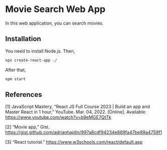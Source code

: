 # Movie Search Web App

In this web application, you can search movies.

## Installation

You need to install Node.js. Then,
```bash
npx create-react-app ./
```
After that,
```bash
npm start
```


## References

[1] JavaScript Mastery, “React JS Full Course 2023 | Build an app and Master React in 1 hour,” YouTube. Mar. 04, 2022. [Online]. Available: https://www.youtube.com/watch?v=b9eMGE7QtTk 

[2] “Movie app,” Gist. https://gist.github.com/adrianhajdin/997a8cdf94234e889fa47be89a4759f1 

[3] “React tutorial.” https://www.w3schools.com/react/default.asp

